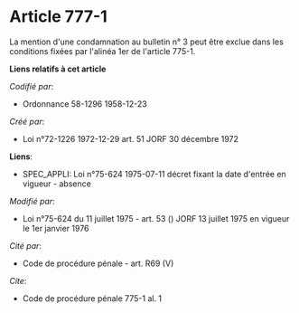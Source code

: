 # Article 777-1

La mention d'une condamnation au bulletin n° 3 peut être exclue dans les conditions fixées par l'alinéa 1er de l'article
775-1.

**Liens relatifs à cet article**

_Codifié par_:

  - Ordonnance 58-1296 1958-12-23

_Créé par_:

  - Loi n°72-1226 1972-12-29 art. 51 JORF 30 décembre 1972

**Liens**:

  - SPEC_APPLI: Loi n°75-624 1975-07-11 décret fixant la date d'entrée en vigueur - absence

_Modifié par_:

  - Loi n°75-624 du 11 juillet 1975 - art. 53 () JORF 13 juillet 1975 en vigueur le 1er janvier 1976

_Cité par_:

  - Code de procédure pénale - art. R69 (V)

_Cite_:

  - Code de procédure pénale 775-1 al. 1
